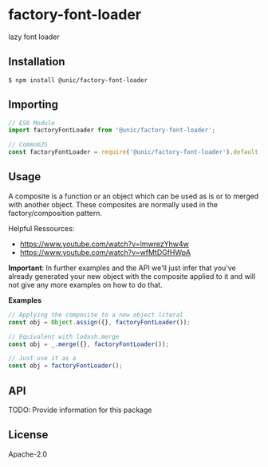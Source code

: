 # factory-font-loader

lazy font loader

## Installation

```shell
$ npm install @unic/factory-font-loader
```

## Importing

```javascript
// ES6 Module
import factoryFontLoader from '@unic/factory-font-loader';

// CommomJS
const factoryFontLoader = require('@unic/factory-font-loader').default;
```

## Usage

A composite is a function or an object which can be used as is or to merged with another object. These composites are normally used in the factory/composition pattern.

Helpful Ressources:
* https://www.youtube.com/watch?v=ImwrezYhw4w
* https://www.youtube.com/watch?v=wfMtDGfHWpA

**Important**: In further examples and the API we'll just infer that you've already generated your new object with the composite applied to it and will not give any more examples on how to do that.

**Examples**
```js
// Applying the composite to a new object literal
const obj = Object.assign({}, factoryFontLoader());

// Equivalent with lodash.merge
const obj = _.merge({}, factoryFontLoader());

// Just use it as a
const obj = factoryFontLoader();
```

## API

TODO: Provide information for this package

## License

Apache-2.0
